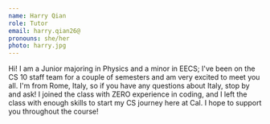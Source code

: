 ```yaml
---
name: Harry Qian
role: Tutor
email: harry.qian26@
pronouns: she/her
photo: harry.jpg
---
```

Hi! I am a Junior majoring in Physics and a minor in EECS; I've been on the CS 10 staff team for a couple of semesters and am very excited to meet you all. I'm from Rome, Italy, so if you have any questions about Italy, stop by and ask! I joined the class with ZERO experience in coding, and I left the class with enough skills to start my CS journey here at Cal. I hope to support you throughout the course!
